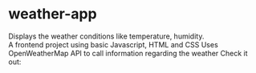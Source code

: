 # weather-app
Displays the weather conditions like temperature, humidity.  
A frontend project using basic Javascript, HTML and CSS
Uses OpenWeatherMap API to call information regarding the weather
Check it out: 
